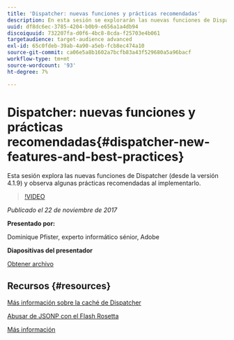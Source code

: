 ```yaml
---
title: 'Dispatcher: nuevas funciones y prácticas recomendadas'
description: En esta sesión se explorarán las nuevas funciones de Dispatcher (desde la versión 4.1.9) y se examinarán algunas prácticas recomendadas al implementarlo.
uuid: df8dc6ec-3785-4204-b0b9-e656a1a4db94
discoiquuid: 732207fa-d0f6-4bc8-8cda-f25703e4b061
targetaudience: target-audience advanced
exl-id: 65c0fdeb-39ab-4a90-a5eb-fcb8ec474a10
source-git-commit: ca06e5a8b1602a7bcfb83a43f529680a5a96bacf
workflow-type: tm+mt
source-wordcount: '93'
ht-degree: 7%

---
```


# Dispatcher: nuevas funciones y prácticas recomendadas{#dispatcher-new-features-and-best-practices}

Esta sesión explora las nuevas funciones de Dispatcher (desde la versión 4.1.9) y observa algunas prácticas recomendadas al implementarlo.

>[!VIDEO](https://video.tv.adobe.com/v/20842/?quality=9)

*Publicado el 22 de noviembre de 2017*

**Presentado por:**

Dominique Pfister, experto informático sénior, Adobe

**Diapositivas del presentador**

[Obtener archivo](assets/dispatcher-aemgemsnov2017.pdf)

## Recursos {#resources}

[Más información sobre la caché de Dispatcher](https://github.com/cqsupport/webinar-dispatchercache)

[Abusar de JSONP con el Flash Rosetta](https://miki.it/blog/2014/7/8/abusing-jsonp-with-rosetta-flash/)

[Más información](https://adobe-consulting-services.github.io/acs-aem-commons/features/dispatcher-ttl/index.html)

<!--
[Get back to the Overview](https://helpx.adobe.com/experience-manager/kt/eseminars/gems/aem-index.html)
-->
